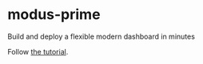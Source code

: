 # modus-prime
Build and deploy a flexible modern dashboard in minutes

Follow [the tutorial](https://github.com/mitin001/modus-prime/blob/master/tutorial.md).

